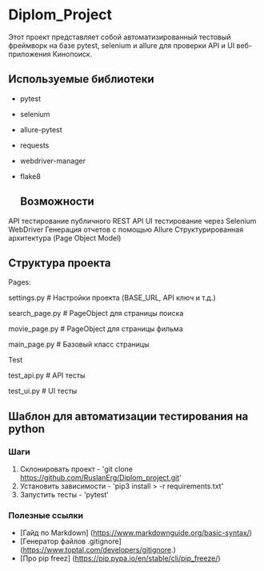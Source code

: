    # Diplom_Project
Этот проект представляет собой автоматизированный тестовый фреймворк на базе pytest, selenium и allure для проверки API и UI веб-приложения Кинопоиск.

  ## Используемые библиотеки

* pytest
* selenium
* allure-pytest
* requests
* webdriver-manager
* flake8

   ## Возможности

API тестирование публичного REST API
UI тестирование через Selenium WebDriver
Генерация отчетов с помощью Allure
Структурированная архитектура (Page Object Model)

   ## Структура проекта
Pages:

settings.py # Настройки проекта (BASE_URL, API ключ и т.д.) 

search_page.py # PageObject для страницы поиска 

movie_page.py # PageObject для страницы фильма 

main_page.py # Базовый класс страницы

Test

test_api.py # API тесты 

test_ui.py # UI тесты

## Шаблон для автоматизации тестирования на python

### Шаги
1. Склонировать проект - 'git clone https://github.com/RuslanErg/Diplom_project.git'
2. Установить зависимости - 'pip3 install > -r requirements.txt'
3. Запустить тесты - 'pytest'

### Полезные ссылки
- [Гайд по Markdown] (https://www.markdownguide.org/basic-syntax/)
- [Генератор файлов .gitignore] (https://www.toptal.com/developers/gitignore.)
- [Про pip freez] (https://pip.pypa.io/en/stable/cli/pip_freeze/)